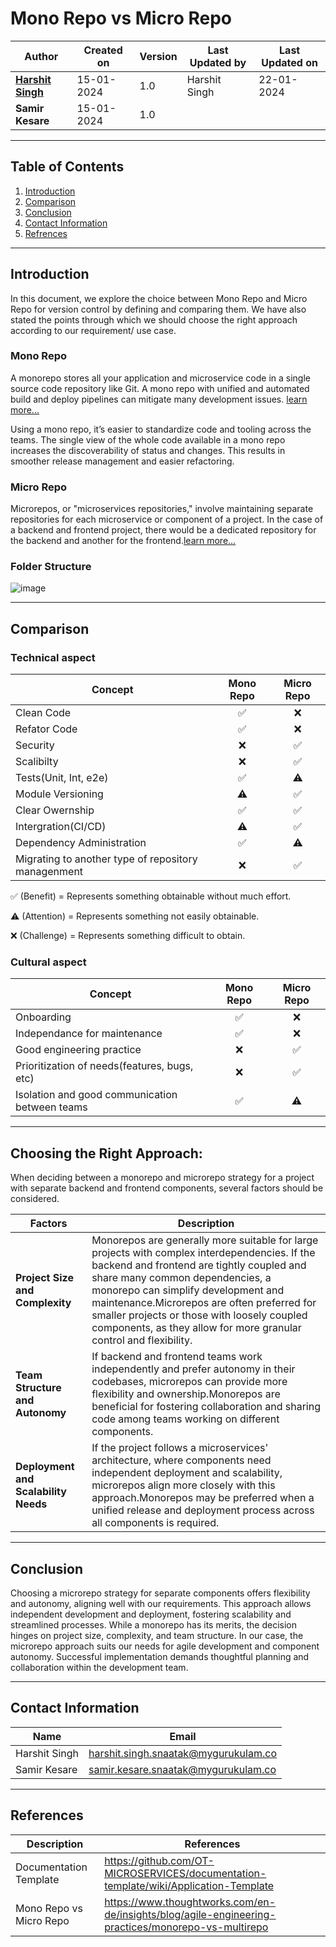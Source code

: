 # Mono Repo vs Micro Repo

| Author | Created on  | Version    | Last Updated by | Last Updated on |
| -------- | ------- | -------------- | --------------| ---------------- |
| **[Harshit Singh](https://github.com/Panu-S-Harshit-Ninja-07)**  | 15-01-2024  | 1.0   | Harshit Singh | 22-01-2024 |
| **Samir Kesare**  | 15-01-2024  | 1.0   |  |  |
***

## Table  of Contents

1. [Introduction](#introduction)
2. [Comparison](#Comparison)
3. [Conclusion](#Conclusion)
4. [Contact Information](#contact-information)
5. [Refrences](#references)
***

## Introduction 
In this document, we explore the choice between Mono Repo and Micro Repo for version control by defining and comparing them. We have also stated the points through which we should choose the right approach according to our requirement/ use case. 
### Mono Repo
  A monorepo stores all your application and microservice code in a single source code repository like Git. A mono repo with unified and automated build and deploy pipelines can mitigate many development issues. [learn more...](https://github.com/avengers-p7/Documentation/blob/main/VCS/Design/MonoRepo.md)
  
  Using a mono repo, it’s easier to standardize code and tooling across the teams. The single view of the whole code available in a mono repo increases the discoverability of status and changes. This results in smoother release management and easier refactoring.
### Micro Repo
Microrepos, or "microservices repositories," involve maintaining separate repositories for each microservice or component of a project. In the case of a backend and frontend project, there would be a dedicated repository for the backend and another for the frontend.[learn more...](https://github.com/avengers-p7/Documentation/wiki/Micro%E2%80%90repos)

### Folder Structure
![image](https://github.com/avengers-p7/Documentation/assets/156056444/ac2a02a1-e4bf-48a3-91d3-76d02e05c299)
***
## Comparison

### Technical aspect
|           Concept           | Mono Repo | Micro Repo |
| --------------------------  | :-------: | :--------: |
| Clean Code                  |    ✅     |    ❌      | 
| Refator Code                |    ✅     |    ❌      |
| Security                    |    ❌     |    ✅      |
| Scalibilty                  |    ❌     |    ✅      |
| Tests(Unit, Int, e2e)       |    ✅     |     ⚠️      |
| Module Versioning           |     ⚠️     |    ✅      |
| Clear Owernship             |    ✅     |    ✅      |
| Intergration(CI/CD)         |     ⚠️     |    ✅      |
| Dependency Administration   |    ✅     |     ⚠️      |
| Migrating to another type of repository managenment    |    ❌     |    ✅      |4

✅ (Benefit) = Represents something obtainable without much effort.

⚠️ (Attention) = Represents something not easily obtainable.

❌ (Challenge) = Represents something difficult to obtain.  
### Cultural aspect
|                     Concept                      | Mono Repo | Micro Repo |
| ------------------------------------------------ | :-------: | :--------: |
| Onboarding                                       |    ✅     |    ❌      | 
| Independance for maintenance                     |    ✅     |    ❌      |
| Good engineering practice                        |    ❌     |    ✅      |
| Prioritization of needs(features, bugs, etc)     |    ❌     |    ✅      |
| Isolation and good  communication between teams  |    ✅     |     ⚠️      |

***

## Choosing the Right Approach:
When deciding between a monorepo and microrepo strategy for a project with separate backend and frontend components, several factors should be considered.

|         Factors        | Description |
| ---------------------- | -------------------------------------------------------------------------------------------------------------------------------------------------------------------- |
| **Project Size and Complexity** |Monorepos are generally more suitable for large projects with complex interdependencies. If the backend and frontend are tightly coupled and share many common dependencies, a monorepo can simplify development and maintenance.Microrepos are often preferred for smaller projects or those with loosely coupled components, as they allow for more granular control and flexibility.|
| **Team Structure and Autonomy** | If backend and frontend teams work independently and prefer autonomy in their codebases, microrepos can provide more flexibility and ownership.Monorepos are beneficial for fostering collaboration and sharing code among teams working on different components.|
| **Deployment and Scalability Needs** | If the project follows a microservices' architecture, where components need independent deployment and scalability, microrepos align more closely with this approach.Monorepos may be preferred when a unified release and deployment process across all components is required.|
***
## Conclusion

Choosing a microrepo strategy for separate components offers flexibility and autonomy, aligning well with our requirements. This approach allows independent development and deployment, fostering scalability and streamlined processes. While a monorepo has its merits, the decision hinges on project size, complexity, and team structure. In our case, the microrepo approach suits our needs for agile development and component autonomy. Successful implementation demands thoughtful planning and collaboration within the development team.
***

## Contact Information

|     Name         | Email  |
| -----------------| ------------------------------------ |
| Harshit Singh    | harshit.singh.snaatak@mygurukulam.co |
| Samir Kesare     | samir.kesare.snaatak@mygurukulam.co |        
***

## References

|     Description                  | References  
| ---------------------------------| ------------------------------------------------------------------- |
|     Documentation Template       | https://github.com/OT-MICROSERVICES/documentation-template/wiki/Application-Template |
|     Mono Repo  vs  Micro Repo    | https://www.thoughtworks.com/en-de/insights/blog/agile-engineering-practices/monorepo-vs-multirepo |

